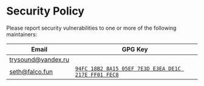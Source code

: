 # Security Policy

Please report security vulnerabilities to one or more of the following maintainers:

| Email | GPG Key |
|---|---|
| [trysound@yandex.ru](mailto:trysound@yandex.ru) | |
| [seth@falco.fun](mailto:seth@falco.fun) | [`94FC 18B2 8A15 05EF 7E3D E3EA DE1C 217E FF01 FEC8`](https://keys.openpgp.org/vks/v1/by-fingerprint/94FC18B28A1505EF7E3DE3EADE1C217EFF01FEC8) |
